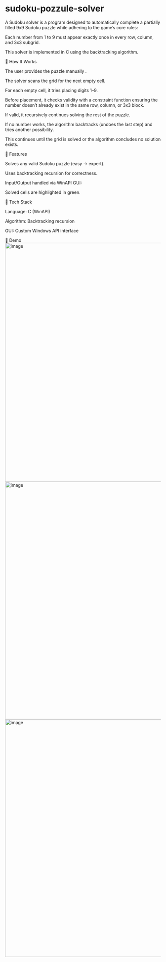 # sudoku-pozzule-solver
A Sudoku solver is a program designed to automatically complete a partially filled 9x9 Sudoku puzzle while adhering to the game’s core rules:

Each number from 1 to 9 must appear exactly once in every row, column, and 3x3 subgrid.

This solver is implemented in C using the backtracking algorithm.

🔹 How It Works

The user provides the puzzle manually .

The solver scans the grid for the next empty cell.

For each empty cell, it tries placing digits 1–9.

Before placement, it checks validity with a constraint function ensuring the number doesn’t already exist in the same row, column, or 3x3 block.

If valid, it recursively continues solving the rest of the puzzle.

If no number works, the algorithm backtracks (undoes the last step) and tries another possibility.

This continues until the grid is solved or the algorithm concludes no solution exists.

🔹 Features

Solves any valid Sudoku puzzle (easy → expert).

Uses backtracking recursion for correctness.

Input/Output handled via WinAPI GUI:

Solved cells are highlighted in green.


🔹 Tech Stack

Language: C (WinAPI)

Algorithm: Backtracking recursion

GUI: Custom Windows API interface

🔹 Demo
<img width="538" height="773" alt="image" src="https://github.com/user-attachments/assets/91ba5204-7c49-4555-a2ed-e4be3c781779" />
<img width="535" height="768" alt="image" src="https://github.com/user-attachments/assets/4363542c-6f51-4a4d-ba67-ff991081a4db" />
<img width="538" height="769" alt="image" src="https://github.com/user-attachments/assets/2265d4da-236f-4a45-b488-31b3c1e38c78" />


